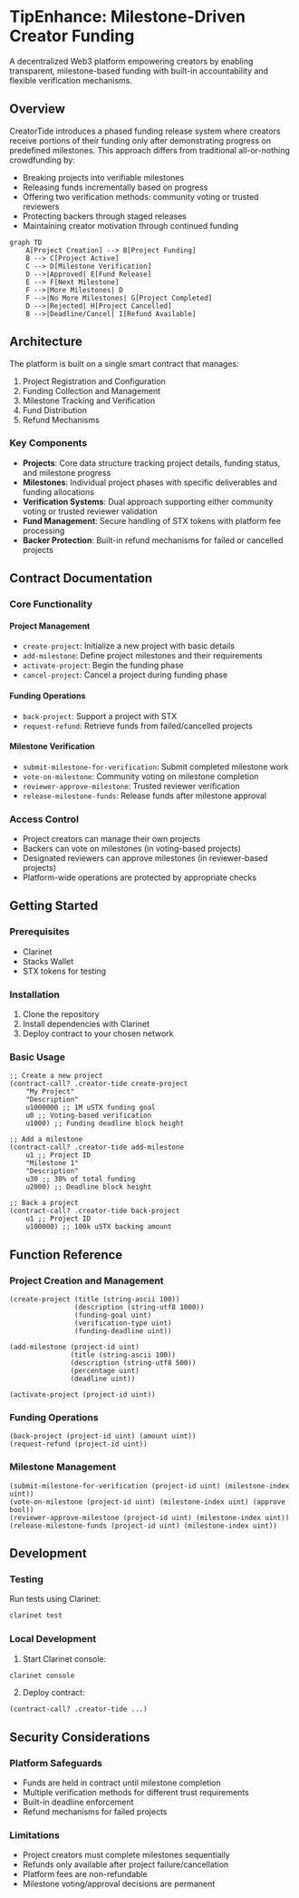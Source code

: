 # TipEnhance: Milestone-Driven Creator Funding

A decentralized Web3 platform empowering creators by enabling transparent, milestone-based funding with built-in accountability and flexible verification mechanisms.

## Overview

CreatorTide introduces a phased funding release system where creators receive portions of their funding only after demonstrating progress on predefined milestones. This approach differs from traditional all-or-nothing crowdfunding by:

- Breaking projects into verifiable milestones
- Releasing funds incrementally based on progress
- Offering two verification methods: community voting or trusted reviewers
- Protecting backers through staged releases
- Maintaining creator motivation through continued funding

```mermaid
graph TD
    A[Project Creation] --> B[Project Funding]
    B --> C[Project Active]
    C --> D[Milestone Verification]
    D -->|Approved| E[Fund Release]
    E --> F[Next Milestone]
    F -->|More Milestones| D
    F -->|No More Milestones| G[Project Completed]
    D -->|Rejected| H[Project Cancelled]
    B -->|Deadline/Cancel| I[Refund Available]
```

## Architecture

The platform is built on a single smart contract that manages:

1. Project Registration and Configuration
2. Funding Collection and Management
3. Milestone Tracking and Verification
4. Fund Distribution
5. Refund Mechanisms

### Key Components

- **Projects**: Core data structure tracking project details, funding status, and milestone progress
- **Milestones**: Individual project phases with specific deliverables and funding allocations
- **Verification Systems**: Dual approach supporting either community voting or trusted reviewer validation
- **Fund Management**: Secure handling of STX tokens with platform fee processing
- **Backer Protection**: Built-in refund mechanisms for failed or cancelled projects

## Contract Documentation

### Core Functionality

#### Project Management
- `create-project`: Initialize a new project with basic details
- `add-milestone`: Define project milestones and their requirements
- `activate-project`: Begin the funding phase
- `cancel-project`: Cancel a project during funding phase

#### Funding Operations
- `back-project`: Support a project with STX
- `request-refund`: Retrieve funds from failed/cancelled projects

#### Milestone Verification
- `submit-milestone-for-verification`: Submit completed milestone work
- `vote-on-milestone`: Community voting on milestone completion
- `reviewer-approve-milestone`: Trusted reviewer verification
- `release-milestone-funds`: Release funds after milestone approval

### Access Control

- Project creators can manage their own projects
- Backers can vote on milestones (in voting-based projects)
- Designated reviewers can approve milestones (in reviewer-based projects)
- Platform-wide operations are protected by appropriate checks

## Getting Started

### Prerequisites

- Clarinet
- Stacks Wallet
- STX tokens for testing

### Installation

1. Clone the repository
2. Install dependencies with Clarinet
3. Deploy contract to your chosen network

### Basic Usage

```clarity
;; Create a new project
(contract-call? .creator-tide create-project 
    "My Project" 
    "Description" 
    u1000000 ;; 1M uSTX funding goal
    u0 ;; Voting-based verification
    u1000) ;; Funding deadline block height

;; Add a milestone
(contract-call? .creator-tide add-milestone 
    u1 ;; Project ID
    "Milestone 1" 
    "Description" 
    u30 ;; 30% of total funding
    u2000) ;; Deadline block height

;; Back a project
(contract-call? .creator-tide back-project 
    u1 ;; Project ID
    u100000) ;; 100k uSTX backing amount
```

## Function Reference

### Project Creation and Management

```clarity
(create-project (title (string-ascii 100)) 
                (description (string-utf8 1000)) 
                (funding-goal uint)
                (verification-type uint)
                (funding-deadline uint))
                
(add-milestone (project-id uint)
               (title (string-ascii 100))
               (description (string-utf8 500))
               (percentage uint)
               (deadline uint))
               
(activate-project (project-id uint))
```

### Funding Operations

```clarity
(back-project (project-id uint) (amount uint))
(request-refund (project-id uint))
```

### Milestone Management

```clarity
(submit-milestone-for-verification (project-id uint) (milestone-index uint))
(vote-on-milestone (project-id uint) (milestone-index uint) (approve bool))
(reviewer-approve-milestone (project-id uint) (milestone-index uint))
(release-milestone-funds (project-id uint) (milestone-index uint))
```

## Development

### Testing

Run tests using Clarinet:

```bash
clarinet test
```

### Local Development

1. Start Clarinet console:
```bash
clarinet console
```

2. Deploy contract:
```clarity
(contract-call? .creator-tide ...)
```

## Security Considerations

### Platform Safeguards

- Funds are held in contract until milestone completion
- Multiple verification methods for different trust requirements
- Built-in deadline enforcement
- Refund mechanisms for failed projects

### Limitations

- Project creators must complete milestones sequentially
- Refunds only available after project failure/cancellation
- Platform fees are non-refundable
- Milestone voting/approval decisions are permanent